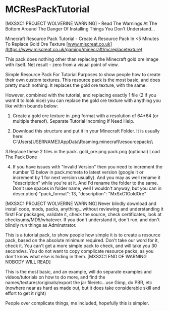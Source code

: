 # MCResPackTutorial

[MXSXC1 PROJECT WOLVERINE WARNING] - Read The Warnings At The Bottom Around The Danger Of Installing Things You Don't Understand...

Minecraft Resource Pack Tutorial - Create A Resource Pack In <5 Minutes To Replace Gold Ore Texture
[www.miscreat.co.uk](https://www.miscreat.co.uk/gaming/minecraft/mcreplacetexture)

This pack does nothing other than replacing the Minecraft gold ore image with itself. Net result - zero from a visual point of view. 

Simple Resource Pack For Tutorial Purposes to show people how to create their own custom textures. This resource pack is the most basic, and does pretty much nothing. It replaces the gold ore texture, with the same.

However, combined with the tutorial, and replacing exactly 1 file (2 if you want it to look nice) you can replace the gold ore texture with anything you like within bounds below:

1. Create a gold ore texture in .png format with a resolution of 64*64 (or multiple thereof). Separate Tutorial Incoming If Need Help.

2. Download this structure and put it in your Minecraft Folder. It is usually here:
C:\Users\[USERNAME]\AppData\Roaming\.minecraft\resourcepacks\

3.Replace these 2 files in the pack.
  gold_ore.png
  pack.png (optional)
  Load The Pack
Done

4. If you have issues with "Invalid Version" then you need to increment the number 13 below in pack.mcmeta to latest version (google it or increment by 1 for next version usually). And you may as well rename it "description" while you're at it. And I'd rename the folder to the same. Don't use spaces in folder name, well I wouldn't anyway,  but you can in descr.ption)
    "pack_format": 13,
    "description": "MxSxC1GoldOre"
    
[MXSXC1 PROJECT WOLVERINE WARNING] 
Never blindly download and install code, mods, packs, anything...without reviewing and understanding it first! For packages, validate it, check the source, check certificates, look at checksums/MD5/whatever. If you don't understand it, don't run, and don't blindly run things as Adminstrator. 

This is a tutorial pack, to show people how simple it is to create a resource pack, based on the absolute minimum required. Don't take our word for it, check it. You can't get a more simple pack to check, and will take you 30 secondws. You do not want to copy complicate resource packs, as you don't know what else is hiding in them.
[MXSXC1 END OF WARNING NOBODY WILL READ]

This is the most basic, and an example, will do separate examples and videos/tutorials on how to do more, and find the names/textures/originals/export the jar file/etc...use Gimp, do PBR, etc (nowhere near as hard as made out, but it does take considerable skill and effort to get it right)

People over complicate things, me included, hopefully this is simpler.








